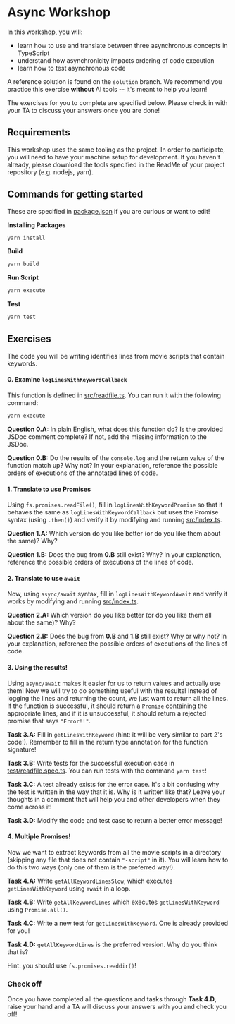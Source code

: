 # Async Workshop

In this workshop, you will:

- learn how to use and translate between three asynchronous concepts in TypeScript
- understand how asynchronicity impacts ordering of code execution
- learn how to test asynchronous code

A reference solution is found on the `solution` branch.
We recommend you practice this exercise **without** AI tools -- it's meant to help you learn!

The exercises for you to complete are specified below.
Please check in with your TA to discuss your answers once you are done!

## Requirements

This workshop uses the same tooling as the project. In order to participate, you will need to have your machine
setup for development. If you haven't already, please download the tools specified in the
ReadMe of your project repository (e.g. nodejs, yarn).

## Commands for getting started
These are specified in [package.json](package.json) if you are curious or want to edit!

**Installing Packages**
```sh
yarn install
```

**Build**

```sh
yarn build
```

**Run Script**

```sh
yarn execute
```


**Test**

```sh
yarn test
```


## Exercises

The code you will be writing identifies lines from movie scripts that contain keywords.


#### 0. Examine `logLinesWithKeywordCallback`

This function is defined in [src/readfile.ts](src/readfile.ts). You can run it with the following command:

```sh
yarn execute
```

**Question 0.A:** In plain English, what does this function do? Is the provided JSDoc comment complete? If not, add the missing information to the JSDoc.

**Question 0.B:** Do the results of the `console.log` and the return value of the function match up? Why not? In your explanation, reference the possible orders of executions of the annotated lines of code.

#### 1. Translate to use Promises

Using `fs.promises.readFile()`, fill in `logLinesWithKeywordPromise` so that it behaves the same as `logLinesWithKeywordCallback` but uses the Promise syntax (using `.then()`) and verify it by modifying and running [src/index.ts](src/index.ts).

**Question 1.A:** Which version do you like better (or do you like them about the same)? Why?

**Question 1.B:** Does the bug from **0.B** still exist? Why? In your explanation, reference the possible orders of executions of the lines of code.


#### 2. Translate to use `await`

Now, using `async/await` syntax, fill in `logLinesWithKeywordAwait` and verify it works by modifying and running [src/index.ts](src/index.ts).

**Question 2.A:** Which version do you like better (or do you like them all about the same)? Why?

**Question 2.B:** Does the bug from **0.B** and **1.B** still exist? Why or why not? In your explanation, reference the possible orders of executions of the lines of code.


#### 3. Using the results!

Using `async/await` makes it easier for us to return values and actually use them! Now we will try to do something useful with the results! Instead of logging the lines and returning the count, we just want to return all the lines.
If the function is successful, it should return a `Promise` containing the appropriate lines, and if it is unsuccessful, it should return a rejected promise that says `"Error!!"`.

**Task 3.A:** Fill in  `getLinesWithKeyword` (hint: it will be very similar to part 2's code!). Remember to fill in the return type annotation for the function signature!

**Task 3.B:** Write tests for the successful execution case in [test/readfile.spec.ts](test/readfile.spec.ts). You can run tests with the command `yarn test`!

**Task 3.C:** A test already exists for the error case. It's a bit confusing why the test is written in the way that it is. Why is it written like that? Leave your thoughts in a comment that will help you and other developers when they come across it!

**Task 3.D:** Modify the code and test case to return a better error message!

#### 4. Multiple Promises!

Now we want to extract keywords from all the movie scripts in a directory (skipping any file that does not contain `"-script"` in it).
You will learn how to do this two ways (only one of them is the preferred way!).

**Task 4.A:** Write `getAllKeywordLinesSlow`, which executes `getLinesWithKeyword` using `await` in a loop.

**Task 4.B:** Write `getAllKeywordLines` which executes `getLinesWithKeyword` using `Promise.all()`.

**Task 4.C:** Write a new test for `getLinesWithKeyword`. One is already provided for you!

**Task 4.D:** `getAllKeywordLines` is the preferred version. Why do you think that is?


Hint: you should use `fs.promises.readdir()`!

### Check off
Once you have completed all the questions and tasks through **Task 4.D**, raise your hand and a TA will discuss your answers with you and check you off!

